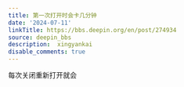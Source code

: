 ```yaml
---
title: 第一次打开时会卡几分钟
date: '2024-07-11'
linkTitle: https://bbs.deepin.org/en/post/274934
source: deepin_bbs
description:  xingyankai 
disable_comments: true
---
```

每次关闭重新打开就会
